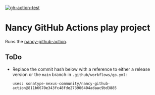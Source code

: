 <!--![gh-action-test](https://github.com/bhamail/gh-action-test/workflows/Go/badge.svg)-->
<a href="https://github.com/bhamail/gh-action-test/actions?query=workflow%3AGo"><img src="https://github.com/bhamail/gh-action-test/workflows/Go/badge.svg" alt="gh-action-test"></img></a>

Nancy GitHub Actions play project
===========================

Runs the [nancy-github-action](https://github.com/sonatype-nexus-community/nancy-github-action). 

ToDo
----
* Replace the commit hash below with a reference to either a release version or the `main` branch
in `.github/workflows/go.yml`:

    ```
    uses: sonatype-nexus-community/nancy-github-action@811b6670e343fc48fde273906404adaac9bd3885
    ```
